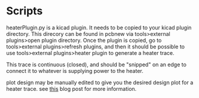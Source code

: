 # Scripts

heaterPlugin.py is a kicad plugin.  It needs to be copied to your kicad plugin directory. This direcory can be found in pcbnew via tools>external plugins>open plugin directory. Once the plugin is copied, go to tools>external plugins>refresh plugins, and then it should be possible to use tools>external plugins>heater plugin to generate a heater trace.

This trace is continuous (closed), and should be "snipped" on an edge to connect it to whatever is supplying power to the heater.

plot design may be manually edited to give you the desired design plot for a heater trace.  see [this](https://aylo6061.com/2022/12/15/pcb-hot-plate-state-of-the-art/) blog post for more information.